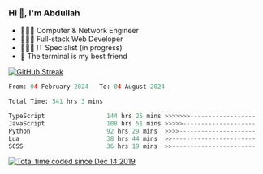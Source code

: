 <h3>Hi 👋, I'm Abdullah</h3>

- 👷🏼‍♂️ Computer & Network Engineer
- 👨🏻‍💻 Full-stack Web Developer
- 👨🏻‍💻 IT Specialist (in progress)
- 🖤 The terminal is my best friend

[![GitHub Streak](https://streak-stats.demolab.com?user=al3bad&theme=transparent&date_format=j%20M%5B%20Y%5D)](https://git.io/streak-stats)

<!--START_SECTION:waka-->

```python
From: 04 February 2024 - To: 04 August 2024

Total Time: 541 hrs 3 mins

TypeScript                 144 hrs 25 mins >>>>>>>------------------   26.52 %
JavaScript                 108 hrs 51 mins >>>>>--------------------   19.99 %
Python                     92 hrs 29 mins  >>>>---------------------   16.98 %
Lua                        38 hrs 44 mins  >>-----------------------   07.11 %
SCSS                       36 hrs 19 mins  >>-----------------------   06.67 %
```

<!--END_SECTION:waka-->

<p>
  <a href="https://wakatime.com/@ce2a2aac-0d6b-4d65-b864-8a4bcaf12967"><img src="https://wakatime.com/badge/user/ce2a2aac-0d6b-4d65-b864-8a4bcaf12967.svg" alt="Total time coded since Dec 14 2019" /></a>
</p>
